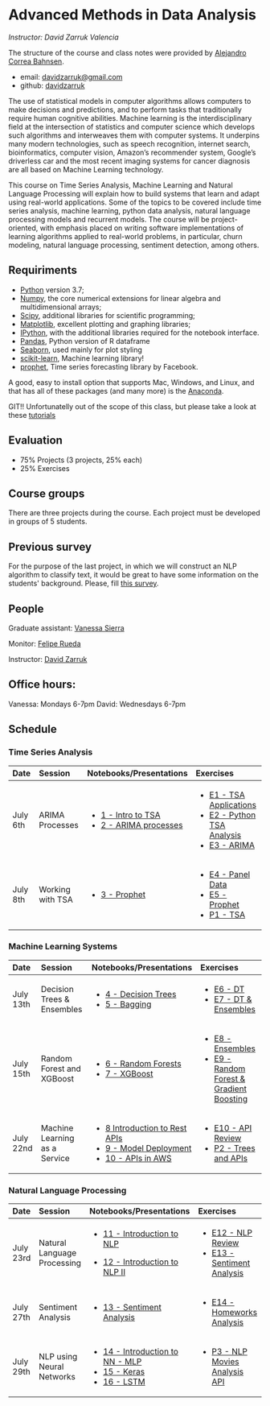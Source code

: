 # Advanced Methods in Data Analysis

*Instructor: David Zarruk Valencia*

The structure of the course and class notes were provided by [Alejandro Correa Bahnsen](https://github.com/albahnsen/AdvancedMethodsDataAnalysisClass).

- email: <davidzarruk@gmail.com>
- github: [davidzarruk](http://github.com/davidzarruk)


The use of statistical models in computer algorithms allows computers to make decisions and predictions, and to perform tasks that traditionally require human cognitive abilities. Machine learning is the interdisciplinary field at the intersection of statistics and computer science which develops such algorithms and interweaves them with computer systems. It underpins many modern technologies, such as speech recognition, internet search, bioinformatics, computer vision, Amazon’s recommender system, Google’s driverless car and the most recent imaging systems for cancer diagnosis are all based on Machine Learning technology.

This course on Time Series Analysis, Machine Learning and Natural Language Processing  will explain how to build systems that learn and adapt using real-world applications. Some of the topics to be covered include time series analysis, machine learning, python data analysis, natural language processing models and recurrent models. The course will be project-oriented, with emphasis placed on writing software implementations of learning algorithms applied to real-world problems, in particular, churn modeling, natural language processing, sentiment detection, among others.


## Requiriments 
* [Python](http://www.python.org) version 3.7;
* [Numpy](http://www.numpy.org), the core numerical extensions for linear algebra and multidimensional arrays;
* [Scipy](http://www.scipy.org), additional libraries for scientific programming;
* [Matplotlib](http://matplotlib.sf.net), excellent plotting and graphing libraries;
* [IPython](http://ipython.org), with the additional libraries required for the notebook interface.
* [Pandas](http://pandas.pydata.org/), Python version of R dataframe
* [Seaborn](stanford.edu/~mwaskom/software/seaborn/), used mainly for plot styling
* [scikit-learn](http://scikit-learn.org), Machine learning library!
* [prophet](https://facebook.github.io/prophet/), Time series forecasting library by Facebook.

A good, easy to install option that supports Mac, Windows, and Linux, and that has all of these packages (and many more) is the [Anaconda](https://www.continuum.io/).

GIT!! Unfortunatelly out of the scope of this class, but please take a look at these [tutorials](https://help.github.com/articles/good-resources-for-learning-git-and-github/)

## Evaluation

* 75% Projects (3 projects, 25% each)
* 25% Exercises

## Course groups
There are three projects during the course. Each project must be developed in groups of 5 students. 


## Previous survey
For the purpose of the last project, in which we will construct an NLP algorithm to classify text, it would be great to have some information on the students' background. Please, fill [this survey](https://forms.gle/UGfdXjGyPTVbcaS38).

## People
Graduate assistant: [Vanessa Sierra](vs.luna10@uniandes.edu.co)

Monitor: [Felipe Rueda](f.ruedar@uniandes.edu.co)

Instructor: [David Zarruk](d.zarruk93@uniandes.edu.co)

## Office hours:
Vanessa: Mondays 6-7pm
David: Wednesdays 6-7pm

## Schedule

### Time Series Analysis
| Date | Session         | Notebooks/Presentations          | Exercises |
| :----| :----| :------------- | :------------- | 
| July 6th | ARIMA Processes | <ul><li>[1 - Intro to TSA](https://nbviewer.jupyter.org/github/davidzarruk/AdvancedMethodsDataAnalysisClass/blob/main/notebooks/01-IntroTSA.ipynb) </li> <li>[2 - ARIMA processes](https://nbviewer.jupyter.org/github/davidzarruk/AdvancedMethodsDataAnalysisClass/blob/main/notebooks/02-ARIMA.ipynb) </li></ul> | <ul><li>[E1 - TSA Applications](https://github.com/davidzarruk/AdvancedMethodsDataAnalysisClass/blob/main/Exercises/E1%20-%20Examples%20TSA.md) </li><li>[E2 - Python TSA Analysis](https://github.com/davidzarruk/AdvancedMethodsDataAnalysisClass/blob/main/Exercises/E02-TSA.ipynb) </li> <li>[E3 - ARIMA](https://github.com/davidzarruk/AdvancedMethodsDataAnalysisClass/blob/main/Exercises/E03-ARIMA.ipynb) </li> </ul> | 
| July 8th | Working with TSA | <ul><li>[3 - Prophet](https://nbviewer.jupyter.org/github/davidzarruk/AdvancedMethodsDataAnalysisClass/blob/main/notebooks/03-TSA-prophet.ipynb) </li> </ul> |   <ul><li>[E4 - Panel Data](https://github.com/davidzarruk/AdvancedMethodsDataAnalysisClass/blob/main/Exercises/E04%20-%20Panel%20Data.md) </li> <li>[E5 - Prophet](https://github.com/davidzarruk/AdvancedMethodsDataAnalysisClass/blob/main/Exercises/E05-prophet.ipynb) </li> <li>[P1 - TSA](https://github.com/davidzarruk/AdvancedMethodsDataAnalysisClass/blob/main/Exercises/P1-TSL.md) </li> </ul>| 

### Machine Learning Systems
| Date | Session         | Notebooks/Presentations          | Exercises |
| :----| :----| :------------- | :------------- | 
| July 13th | Decision Trees & Ensembles | <ul><li>[4 - Decision Trees](https://github.com/davidzarruk/AdvancedMethodsDataAnalysisClass/blob/main/notebooks/04-DecisionTrees.ipynb) </li> <li>[5 - Bagging](https://github.com/davidzarruk/AdvancedMethodsDataAnalysisClass/blob/main/notebooks/05-Ensembles_Bagging.ipynb) </li></ul>| <ul><li>[E6 - DT](https://github.com/davidzarruk/AdvancedMethodsDataAnalysisClass/blob/main/Exercises/E06%20-%20Decision%20Trees%20Overview.md) </li> <li>[E7 - DT & Ensembles](https://github.com/davidzarruk/AdvancedMethodsDataAnalysisClass/blob/main/Exercises/E7-DecisionTrees_Bagging.ipynb) </li></ul> | 
| July 15th | Random Forest and XGBoost | <ul><li>[6 - Random Forests](https://github.com/davidzarruk/AdvancedMethodsDataAnalysisClass/blob/main/notebooks/06-Ensembles_RandomForest.ipynb) </li> <li>[7 - XGBoost](https://github.com/davidzarruk/AdvancedMethodsDataAnalysisClass/blob/main/notebooks/07-Ensembles_Boosting.ipynb) </li></ul>| <ul><li>[E8 - Ensembles](https://github.com/davidzarruk/AdvancedMethodsDataAnalysisClass/blob/main/Exercises/E08%20-%20Ensembles%20Trees%20Overview.md) </li> <li>[E9 - Random Forest & Gradient Boosting](https://github.com/davidzarruk/AdvancedMethodsDataAnalysisClass/blob/main/Exercises/E8-RandomForests_Boosting.ipynb) </li></ul> | 
| July 22nd | Machine Learning as a Service  |  <ul><li>[8 Introduction to Rest APIs](https://github.com/davidzarruk/AdvancedMethodsDataAnalysisClass/blob/main/notebooks/08-IntroductionToAPIs.ipynb) </li> <li>[9 - Model Deployment](https://github.com/davidzarruk/AdvancedMethodsDataAnalysisClass/blob/main/notebooks/09-Model_Deployment.ipynb) </li> <li>[10 - APIs in AWS](https://github.com/davidzarruk/AdvancedMethodsDataAnalysisClass/blob/main/notebooks/10-CreatingAPIinAWS.ipynb) </li></ul> | <ul><li>[E10 - API Review](https://github.com/davidzarruk/AdvancedMethodsDataAnalysisClass/blob/main/Exercises/E10%20-%20microservices.md) </li> <li>[P2 - Trees and APIs](https://github.com/davidzarruk/AdvancedMethodsDataAnalysisClass/blob/main/Exercises/P2-UsedVehiclePricePrediction.ipynb) </li></ul> | 

 ### Natural Language Processing
| Date | Session         | Notebooks/Presentations          | Exercises |
| :----| :----| :------------- | :------------- | 
| July 23rd | Natural Language Processing  |  <ul><li>[11 - Introduction to NLP](https://nbviewer.jupyter.org/github/albahnsen/AdvancedMethodsDataAnalysisClass/blob/master/notebooks/11-IntroNLP.pdf) </li></ul> <ul><li>[12 - Introduction to NLP II ](https://github.com/davidzarruk/AdvancedMethodsDataAnalysisClass/blob/main/notebooks/12-NaturalLanguageProcessing.ipynb) </li></ul> | <ul><li>[E12 - NLP Review](https://github.com/davidzarruk/AdvancedMethodsDataAnalysisClass/blob/main/Exercises/E11%20-%20NLP.md) </li><li>[E13 - Sentiment Analysis](https://github.com/davidzarruk/AdvancedMethodsDataAnalysisClass/blob/main/Exercises/E13-ClassHomeworksAnalysis.ipynb) </li> </ul> | 
| July 27th |  Sentiment Analysis | <ul><li>[13 - Sentiment Analysis](https://github.com/davidzarruk/AdvancedMethodsDataAnalysisClass/blob/main/notebooks/13-TextSimilarity.ipynb) </li></ul> | <ul><li>[E14 - Homeworks Analysis]() </li>  </ul> |
| July 29th |  NLP using Neural Networks | <ul><li>[14 - Introduction to NN - MLP](https://nbviewer.jupyter.org/github/albahnsen/AdvancedMethodsDataAnalysisClass/blob/master/notebooks/14-IntroductionDeepLearningMLP.ipynb) </li><li>[15 - Keras](https://nbviewer.jupyter.org/github/albahnsen/AdvancedMethodsDataAnalysisClass/blob/master/notebooks/15-DeepLearning_keras.ipynb) </li><li> [16 - LSTM](https://nbviewer.jupyter.org/github/albahnsen/AdvancedMethodsDataAnalysisClass/blob/master/notebooks/16-RecurrentNeuralNetworks_LSTM.ipynb) </li></ul> | <ul> <li>[P3 - NLP Movies Analysis API]() </li> </ul> |





